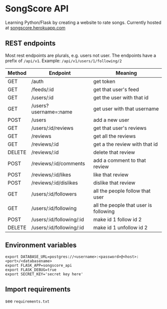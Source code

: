 # SongScore API
Learning Python/Flask by creating a website to rate songs. Currently hosted at [songscore.herokuapp.com](songscore.herokuapp.com)

## REST endpoints
Most rest endpoints are plurals, e.g. users not user.
The endpoints have a prefix of `/api/v1`.
Example: `/api/v1/users/1/following/2`

| Method | Endpoint | Meaning
| --- | --- | ---
| GET | /auth | get token
| GET | /feeds/:id | get that user's feed
| GET | /users/:id | get the user with that id
| GET | /users?username=:name | get user with that username
| POST | /users | add a new user
| GET | /users/:id/reviews | get that user's reviews
| GET | /reviews | get all the reviews
| GET | /reviews/:id | get a the review with that id
| DELETE | /reviews/:id | delete that review
| POST | /reviews/:id/comments | add a comment to that review
| POST | /reviews/:id/likes | like that review
| POST | /reviews/:id/dislikes | dislike that review
| GET | /users/:id/followers | all the people follow that user
| GET | /users/:id/following | all the people that user is following
| POST | /users/:id/following/:id | make id 1 follow id 2
| DELETE | /users/:id/following/:id | make id 1 unfollow id 2

## Environment variables
```
export DATABASE_URL=postgres://<username>:<password>@<host>:<port>/<databasename>
export FLASK_APP=songscore_api
export FLASK_DEBUG=true
export SECRET_KEY='secret key here'
```

## Import requirements
see `requirements.txt`

